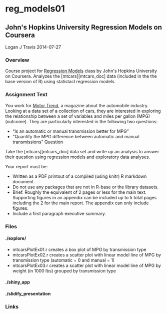 # reg_models01
## John's Hopkins University Regression Models on Coursera
Logan J Travis
2014-07-27

### Overview
Course project for [Regression Models][coursera_reg_models] class by John's Hopkins University on Coursera. Analyzes the [mtcars][mtcars_doc] data (included in the the base version of R) using statistacl regression models.

### Assignment Text
You work for [Motor Trend][motor_trend], a magazine about the automobile industry. Looking at a data set of a collection of cars, they are interested in exploring the relationship between a set of variables and miles per gallon (MPG) (outcome). They are particularly interested in the following two questions:

* “Is an automatic or manual transmission better for MPG”
* "Quantify the MPG difference between automatic and manual transmissions"
Question

Take the [mtcars][mtcars_doc] data set and write up an analysis to answer their question using regression models and exploratory data analyses.

Your report must be:

* Written as a PDF printout of a compiled (using knitr) R markdown document.
* Do not use any packages that are not in R-base or the library datasets.
* Brief. Roughly the equivalent of 2 pages or less for the main text. Supporting figures in an appendix can be included up to 5 total pages including the 2 for the main report. The appendix can only include figures.
* Include a first paragraph executive summary.

### Files
#### ./explore/
* mtcarsPlotEx01.r creates a box plot of MPG by transmission type
* mtcarsPlotEx02.r creates a scatter plot with linear model line of MPG by transmission type (automatic = 0 and manual = 1)
* mtcarsPlotEx03.r creates a scatter plot with linear model line of MPG by weight (in 1000 lbs) grouped by transmission type

#### ./shiny_app

#### ./slidify_presentation

### Links
[coursera_reg_models]: https://www.coursera.org/course/regmods
[mtcars_do]: http://stat.ethz.ch/R-manual/R-devel/library/datasets/html/mtcars.html
[motor_trend]: http://www.motortrend.com/